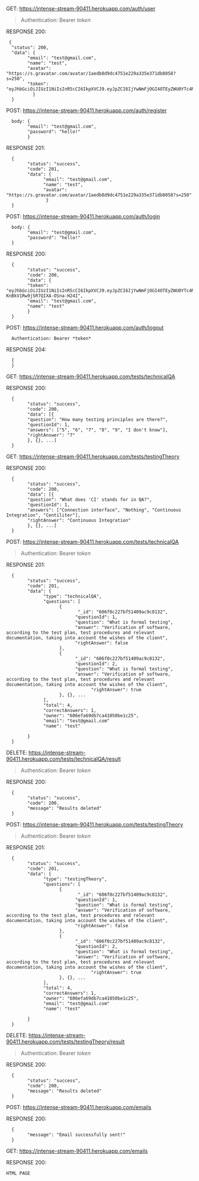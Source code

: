 GET: https://intense-stream-90411.herokuapp.com/auth/user

> Authentication: Bearer _token_

RESPONSE 200:

>

     {
      "status": 200,
      "data": {
            "email": "test@gmail.com",
            "name": "test",
            "avatar": "https://s.gravatar.com/avatar/1aedb8d9dc4751e229a335e371db8058?s=250",
            "token": "eyJhbGciOiJIUzI1NiIsInR5cCI6IkpXVCJ9.eyJpZCI6IjYwNmFjOGI4OTEyZWU0YTc4M2YzZWNmOSIsImlhdCI6MTYxNzYxMTE2MywiZXhwIjoxNjE3NjE4MzYzfQ.QUge2wSHuzmPSDMobEdn7jmRv4HzxNaXMynZAdpyqnE"
              }
      }

POST: https://intense-stream-90411.herokuapp.com/auth/register

>

      body: {
            "email": "test@gmail.com",
            "password": "hello!"
            }

RESPONSE 201:

>

      {
            "status": "success",
            "code": 201,
            "data": {
                  "email": "test@gmail.com",
                  "name": "test",
                  "avatar": "https://s.gravatar.com/avatar/1aedb8d9dc4751e229a335e371db8058?s=250"
                   }
      }

POST: https://intense-stream-90411.herokuapp.com/auth/login

>

      body: {
            "email": "test@gmail.com",
            "password": "hello!"
      }

RESPONSE 200:

>

      {
            "status": "success",
            "code": 200,
            "data": {
            "token": "eyJhbGciOiJIUzI1NiIsInR5cCI6IkpXVCJ9.eyJpZCI6IjYwNmFjOGI4OTEyZWU0YTc4M2YzZWNmOSIsImlhdCI6MTYxNzYxMTAyOSwiZXhwIjoxNjE3NjE4MjI5fQ.B4ZQgV6hrZp8RhR-KnBkV1Rw9jSR7QIXA-OSna-H24I",
            "email": "test@gmail.com",
            "name": "test"
            }
      }

POST: https://intense-stream-90411.herokuapp.com/auth/logout

>

      Authentication: Bearer *token*

RESPONSE 204:

>

      {
      }

GET: https://intense-stream-90411.herokuapp.com/tests/technicalQA

RESPONSE 200:

>

      {
            "status": "success",
            "code": 200,
            "data": [{
            "question": "How many testing principles are there?",
            "questionId": 1,
            "answers": ["5", "6", "7", "8", "9", "I don't know"],
            "rightAnswer": "7"
            }, {}, ...]
      }

GET: https://intense-stream-90411.herokuapp.com/tests/testingTheory

RESPONSE 200:

>

      {
            "status": "success",
            "code": 200,
            "data": [{
            "question": "What does 'CI' stands for in QA?",
            "questionId": 1,
            "answers": ["Connection interface", "Nothing", "Continuous Integration", "Centiliter"],
            "rightAnswer": "Continuous Integration"
            }, {}, ...]
      }

POST: https://intense-stream-90411.herokuapp.com/tests/technicalQA

> Authentication: Bearer _token_

RESPONSE 201:

>

      {
            "status": "success",
            "code": 201,
            "data": {
                  "type": "technicalQA",
                  "questions": [
                        {
                               "_id": "606f0c227bf51409ac9c8132",
                              "questionId": 1,
                              "question": "What is formal testing",
                              "answer": "Verification of software, according to the test plan, test procedures and relevant documentation, taking into account the wishes of the client",
                              "rightAnswer": false
                        },
                        {
                              "_id": "606f0c227bf51409ac9c8132",
                              "questionId": 2,
                              "question": "What is formal testing",
                              "answer": "Verification of software, according to the test plan, test procedures and relevant documentation, taking into account the wishes of the client",
                                    "rightAnswer": true
                        }, {}, ...
                  ],
                  "total": 4,
                  "correctAnswers": 1,
                  "owner": "606efa69db7ca41050be1c25",
                  "email": "test@gmail.com"
                  "name": "test"

            }
      }

DELETE: https://intense-stream-90411.herokuapp.com/tests/technicalQA/result

> Authentication: Bearer _token_

RESPONSE 200:

>

      {
            "status": "success",
            "code": 200,
            "message": "Results deleted"
      }

POST: https://intense-stream-90411.herokuapp.com/tests/testingTheory

> Authentication: Bearer _token_

RESPONSE 201:

>

      {
            "status": "success",
            "code": 201,
            "data": {
                  "type": "testingTheory",
                  "questions": [
                        {
                               "_id": "606f0c227bf51409ac9c8132",
                              "questionId": 1,
                              "question": "What is formal testing",
                              "answer": "Verification of software, according to the test plan, test procedures and relevant documentation, taking into account the wishes of the client",
                              "rightAnswer": false
                        },
                        {
                              "_id": "606f0c227bf51409ac9c8132",
                              "questionId": 2,
                              "question": "What is formal testing",
                              "answer": "Verification of software, according to the test plan, test procedures and relevant documentation, taking into account the wishes of the client",
                                    "rightAnswer": true
                        }, {}, ...
                  ],
                  "total": 4,
                  "correctAnswers": 1,
                  "owner": "606efa69db7ca41050be1c25",
                  "email": "test@gmail.com"
                  "name": "test"

            }
      }

DELETE: https://intense-stream-90411.herokuapp.com/tests/testingTheory/result

> Authentication: Bearer _token_

RESPONSE 200:

>

      {
            "status": "success",
            "code": 200,
            "message": "Results deleted"
      }

POST: https://intense-stream-90411.herokuapp.com/emails

RESPONSE 200:

>

      {
            "message": "Email successfully sent!"
      }

GET: https://intense-stream-90411.herokuapp.com/emails

RESPONSE 200:

>

    HTML PAGE
